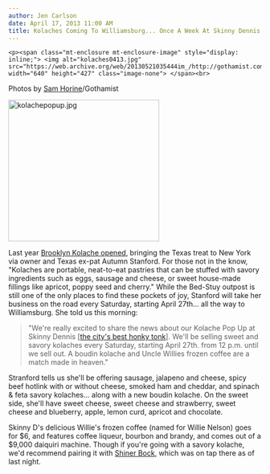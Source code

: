 ```yaml
---
author: Jen Carlson
date: April 17, 2013 11:00 AM
title: Kolaches Coming To Williamsburg... Once A Week At Skinny Dennis
---
```



	
	
	
	<p><span class="mt-enclosure mt-enclosure-image" style="display: inline;"> <img alt="kolaches0413.jpg" src="https://web.archive.org/web/20130521035444im_/http://gothamist.com/attachments/arts_jen/kolaches0413.jpg" width="640" height="427" class="image-none"> </span><br>
<span class="photo_caption">Photos by <a href="https://web.archive.org/web/20130521035444/http://samhorine.com/">Sam Horine</a>/Gothamist</span></p>

<p><span class="mt-enclosure mt-enclosure-image" style="display: inline;"> <img alt="kolachepopup.jpg" src="https://web.archive.org/web/20130521035444im_/http://gothamist.com/attachments/arts_jen/kolachepopup.jpg" width="300" height="282" class="image-right"> </span></p>

<p>Last year <a href="https://web.archive.org/web/20130521035444/http://gothamist.com/2012/04/16/brooklyn_kolache_co_brings_the_belo.php">Brooklyn Kolache opened</a>, bringing the Texas treat to New York via owner and Texas ex-pat Autumn Stanford. For those not in the know, &quot;Kolaches are portable, neat-to-eat pastries that can be stuffed with savory ingredients such as eggs, sausage and cheese, or sweet house-made fillings like apricot, poppy seed and cherry.&quot; While the Bed-Stuy outpost is still one of the only places to find these pockets of joy, Stanford will take her business on the road every Saturday, starting April 27th... all the way to Williamsburg. She told us this morning:</p>

<blockquote>&quot;We&apos;re really excited to share the news about our Kolache Pop Up at Skinny Dennis [<a href="https://web.archive.org/web/20130521035444/http://gothamist.com/2013/02/22/inside_skinny_dennis_williamsburgs.php">the city&apos;s best honky tonk</a>].  We&apos;ll be selling sweet and savory kolaches every Saturday, starting April 27th. from 12 p.m. until we sell out.  A boudin kolache and Uncle Willies frozen coffee are a match made in heaven.&quot;</blockquote>

<p>Stranford tells us she&apos;ll be offering sausage, jalapeno and cheese, spicy beef hotlink with or without cheese, smoked ham and cheddar, and spinach &amp; feta savory kolaches... along with a new boudin kolache. On the sweet side, she&apos;ll have sweet cheese, sweet cheese and strawberry, sweet cheese and blueberry, apple, lemon curd, apricot and chocolate.</p>

<p>Skinny D&apos;s delicious Willie&apos;s frozen coffee (named for Willie Nelson) goes for $6, and features coffee liqueur, bourbon and brandy, and comes out of a $9,000 daiquiri machine. Though if you&apos;re going with a savory kolache, we&apos;d recommend pairing it with <a href="https://web.archive.org/web/20130521035444/http://gothamist.com/2013/04/11/shiner_beer_finally_coming_to_new_y.php">Shiner Bock</a>, which was on tap there as of last night.</p>
	
	
	
	
	
